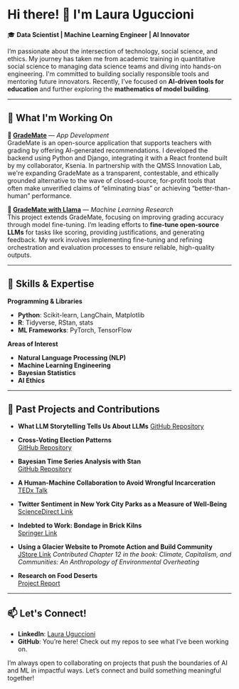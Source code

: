 
<!--
**laurauguc/laurauguc** is a ✨ _special_ ✨ repository because its `README.md` (this file) appears on your GitHub profile.

Here are some ideas to get you started:

- 🔭 I’m currently working on ...
- 🌱 I’m currently learning ...
- 👯 I’m looking to collaborate on ...
- 🤔 I’m looking for help with ...
- 💬 Ask me about ...
- 📫 How to reach me: ...
- 😄 Pronouns: ...
- ⚡ Fun fact: ...
-->

# Hi there! 👋 I'm Laura Uguccioni

🎓 **Data Scientist | Machine Learning Engineer | AI Innovator**

I’m passionate about the intersection of technology, social science, and ethics. My journey has taken me from academic training in quantitative social science to managing data science teams and diving into hands-on engineering. I'm committed to building socially responsible tools and mentoring future innovators. Recently, I’ve focused on **AI-driven tools for education** and further exploring the **mathematics of model building**.

---

## 🔭 What I'm Working On

**🌟 [GradeMate](https://github.com/laurauguc/grading_assistant)** — *App Development*  
GradeMate is an open-source application that supports teachers with grading by offering AI-generated recommendations. I developed the backend using Python and Django, integrating it with a React frontend built by my collaborator, Ksenia. In partnership with the QMSS Innovation Lab, we're expanding GradeMate as a transparent, contestable, and ethically grounded alternative to the wave of closed-source, for-profit tools that often make unverified claims of “eliminating bias” or achieving “better-than-human” performance.

**🤖 [GradeMate with Llama](https://github.com/laurauguc/llama_grading)** — *Machine Learning Research*  
This project extends GradeMate, focusing on improving grading accuracy through model fine-tuning. I’m leading efforts to **fine-tune open-source LLMs** for tasks like scoring, providing justifications, and generating feedback. My work involves implementing fine-tuning and refining orchestration and evaluation processes to ensure reliable, high-quality outputs.

---

## 🧠 Skills & Expertise

**Programming & Libraries**  
- **Python**: Scikit-learn, LangChain, Matplotlib
- **R**: Tidyverse, RStan, stats
- **ML Frameworks**: PyTorch, TensorFlow

**Areas of Interest**  
- **Natural Language Processing (NLP)**
- **Machine Learning Engineering**
- **Bayesian Statistics**
- **AI Ethics**

---

## 🌱 Past Projects and Contributions

- **What LLM Storytelling Tells Us About LLMs**
  [GitHub Repository](https://github.com/laurauguc/llm_stories/tree/main)

- **Cross-Voting Election Patterns**  
  [GitHub Repository](https://github.com/laurauguc/cross-voting)

- **Bayesian Time Series Analysis with Stan**  
  [GitHub Repository](https://github.com/laurauguc/bayesian_time_series)

- **A Human-Machine Collaboration to Avoid Wrongful Incarceration**  
  [TEDx Talk](https://www.ted.com/talks/laura_uguccioni_a_human_machine_collaboration_to_avoid_wrongful_incarceration?subtitle=en&geo=es)

- **Twitter Sentiment in New York City Parks as a Measure of Well-Being**  
  [ScienceDirect Link](https://www.sciencedirect.com/science/article/pii/S0169204618305863)

- **Indebted to Work: Bondage in Brick Kilns**  
  [Springer Link](https://link.springer.com/chapter/10.1057/978-1-349-95957-0_19)  

- **Using a Glacier Website to Promote Action and Build Community**  
  [JStore Link](https://www.jstor.org/stable/j.ctvjnrw0q)
  *Contributed Chapter 12 in the book:* *Climate, Capitalism, and Communities: An Anthropology of Environmental Overheating*  
  
- **Research on Food Deserts**  
  [Project Report](https://github.com/laurauguc/Food-Deserts-in-Mississippi/blob/master/Food%20Deserts%20-%20Final%20Project.pdf)  


---

## 📫 Let's Connect!

- **LinkedIn**: [Laura Uguccioni](https://www.linkedin.com/in/laurauguccioni/)
- **GitHub**: You’re here! Check out my repos to see what I’ve been working on.

I’m always open to collaborating on projects that push the boundaries of AI and ML in impactful ways. Let’s connect and build something meaningful together!
